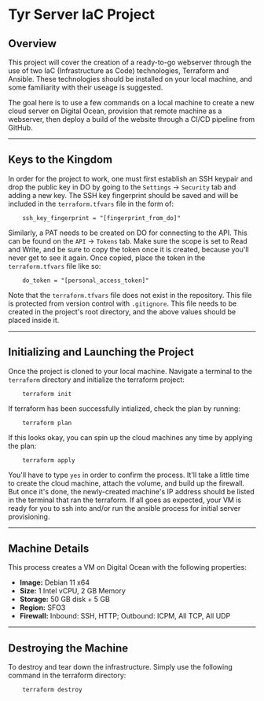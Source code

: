 # Tyr Server IaC Project #

## Overview ##

This project will cover the creation of a ready-to-go webserver through the use of two IaC (Infrastructure as Code) technologies, Terraform and Ansible. These technologies should be installed on your local machine, and some familiarity with their useage is suggested.  

The goal here is to use a few commands on a local machine to create a new cloud server on Digital Ocean, provision that remote machine as a webserver, then deploy a build of the website through a CI/CD pipeline from GitHub.

---

## Keys to the Kingdom ##

In order for the project to work, one must first establish an SSH keypair and drop the public key in DO by going to the `Settings` -> `Security` tab and adding a new key. The SSH key fingerprint should be saved and will be included in the `terraform.tfvars` file in the form of:

```hcl
    ssh_key_fingerprint = "[fingerprint_from_do]"
```

Similarly, a PAT needs to be created on DO for connecting to the API. This can be found on the `API` -> `Tokens` tab. Make sure the scope is set to Read and Write, and be sure to copy the token once it is created, because you'll never get to see it again. Once copied, place the token in the `terraform.tfvars` file like so:

```hcl
    do_token = "[personal_access_token]"
```

Note that the `terraform.tfvars` file does not exist in the repository. This file is protected from version control with `.gitignore`. This file needs to be created in the project's root directory, and the above values should be placed inside it.

---

## Initializing and Launching the Project ##

Once the project is cloned to your local machine. Navigate a terminal to the `terraform` directory and initialize the terraform project:

```shell
    terraform init
```

If terraform has been successfully intialized, check the plan by running:

```shell
    terraform plan
```

If this looks okay, you can spin up the cloud machines any time by applying the plan:

```shell
    terraform apply
```

You'll have to type `yes` in order to confirm the process. It'll take a little time to create the cloud machine, attach the volume, and build up the firewall. But once it's done, the newly-created machine's IP address should be listed in the terminal that ran the terraform. If all goes as expected, your VM is ready for you to ssh into and/or run the ansible process for initial server provisioning.

---

## Machine Details ##

This process creates a VM on Digital Ocean with the following properties:

- **Image:** Debian 11 x64
- **Size:** 1 Intel vCPU, 2 GB Memory
- **Storage:** 50 GB disk + 5 GB
- **Region:** SFO3
- **Firewall:** Inbound: SSH, HTTP; Outbound: ICPM, All TCP, All UDP

---

## Destroying the Machine ##

To destroy and tear down the infrastructure. Simply use the following command in the terraform directory:

```shell
    terraform destroy
```
